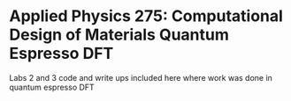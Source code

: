 # Applied Physics 275: Computational Design of Materials Quantum Espresso DFT

Labs 2 and 3 code and write ups included here where work was done in quantum espresso DFT
